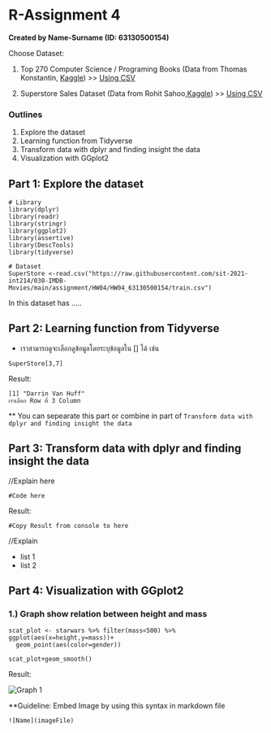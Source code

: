 # R-Assignment 4

**Created by Name-Surname (ID: 63130500154)**

Choose Dataset:
1. Top 270 Computer Science / Programing Books (Data from Thomas Konstantin, [Kaggle](https://www.kaggle.com/thomaskonstantin/top-270-rated-computer-science-programing-books)) >> [Using CSV](https://raw.githubusercontent.com/safesit23/INT214-Statistics/main/datasets/prog_book.csv)

2. Superstore Sales Dataset (Data from Rohit Sahoo,[Kaggle](https://www.kaggle.com/rohitsahoo/sales-forecasting)) >> [Using CSV](https://raw.githubusercontent.com/safesit23/INT214-Statistics/main/datasets/superstore_sales.csv)


### Outlines
1. Explore the dataset
2. Learning function from Tidyverse
3. Transform data with dplyr and finding insight the data
4. Visualization with GGplot2

## Part 1: Explore the dataset

```
# Library
library(dplyr)
library(readr)
library(stringr)
library(ggplot2)
library(assertive)
library(DescTools)
library(tidyverse)

# Dataset
SuperStore <-read.csv("https://raw.githubusercontent.com/sit-2021-int214/030-IMDB-Movies/main/assignment/HW04/HW04_63130500154/train.csv")
```

In this dataset has .....



## Part 2: Learning function from Tidyverse

- เราสามารถดูจะเลือกดูข้อมูลโดยระบุข้อมูลใน [] ได้ เช่น

```
SuperStore[3,7]
```
Result:
```
[1] "Darrin Van Huff"
เราเลือก Row ที่ 3 Column
```
** You can sepearate this part or combine in part of `Transform data with dplyr and finding insight the data`

## Part 3: Transform data with dplyr and finding insight the data

//Explain here

```
#Code here
```

Result:

```
#Copy Result from console to here
```
//Explain

- list 1
- list 2

## Part 4: Visualization with GGplot2
### 1.) Graph show relation between height and mass
```
scat_plot <- starwars %>% filter(mass<500) %>% ggplot(aes(x=height,y=mass))+
  geom_point(aes(color=gender))

scat_plot+geom_smooth()
```
Result:

![Graph 1](graph1.png)

**Guideline:
Embed Image by using this syntax in markdown file
````
![Name](imageFile)
````

